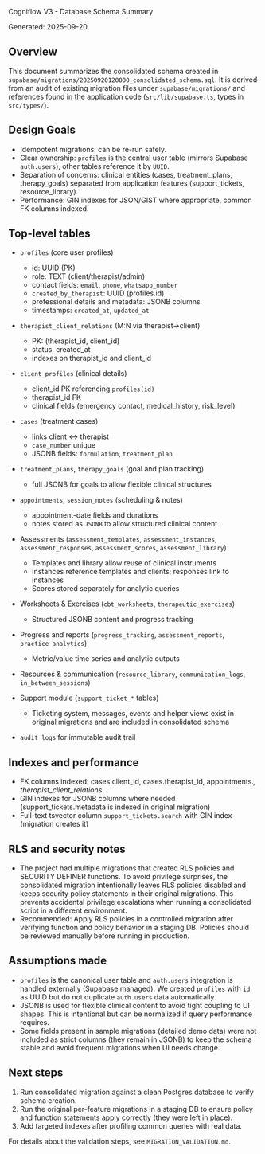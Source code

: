 Cogniflow V3 - Database Schema Summary

Generated: 2025-09-20

Overview
--------
This document summarizes the consolidated schema created in `supabase/migrations/20250920120000_consolidated_schema.sql`.
It is derived from an audit of existing migration files under `supabase/migrations/` and references found in the application code (`src/lib/supabase.ts`, types in `src/types/`).

Design Goals
------------
- Idempotent migrations: can be re-run safely.
- Clear ownership: `profiles` is the central user table (mirrors Supabase `auth.users`), other tables reference it by `UUID`.
- Separation of concerns: clinical entities (cases, treatment_plans, therapy_goals) separated from application features (support_tickets, resource_library).
- Performance: GIN indexes for JSON/GIST where appropriate, common FK columns indexed.

Top-level tables
----------------
- `profiles` (core user profiles)
  - id: UUID (PK)
  - role: TEXT (client/therapist/admin)
  - contact fields: `email`, `phone`, `whatsapp_number`
  - `created_by_therapist`: UUID (profiles.id)
  - professional details and metadata: JSONB columns
  - timestamps: `created_at`, `updated_at`

- `therapist_client_relations` (M:N via therapist->client)
  - PK: (therapist_id, client_id)
  - status, created_at
  - indexes on therapist_id and client_id

- `client_profiles` (clinical details)
  - client_id PK referencing `profiles(id)`
  - therapist_id FK
  - clinical fields (emergency contact, medical_history, risk_level)

- `cases` (treatment cases)
  - links client <-> therapist
  - `case_number` unique
  - JSONB fields: `formulation`, `treatment_plan`

- `treatment_plans`, `therapy_goals` (goal and plan tracking)
  - full JSONB for goals to allow flexible clinical structures

- `appointments`, `session_notes` (scheduling & notes)
  - appointment-date fields and durations
  - notes stored as `JSONB` to allow structured clinical content

- Assessments (`assessment_templates`, `assessment_instances`, `assessment_responses`, `assessment_scores`, `assessment_library`)
  - Templates and library allow reuse of clinical instruments
  - Instances reference templates and clients; responses link to instances
  - Scores stored separately for analytic queries

- Worksheets & Exercises (`cbt_worksheets`, `therapeutic_exercises`)
  - Structured JSONB content and progress tracking

- Progress and reports (`progress_tracking`, `assessment_reports`, `practice_analytics`)
  - Metric/value time series and analytic outputs

- Resources & communication (`resource_library`, `communication_logs`, `in_between_sessions`)

- Support module (`support_ticket_*` tables)
  - Ticketing system, messages, events and helper views exist in original migrations and are included in consolidated schema

- `audit_logs` for immutable audit trail

Indexes and performance
-----------------------
- FK columns indexed: cases.client_id, cases.therapist_id, appointments.*, therapist_client_relations.*
- GIN indexes for JSONB columns where needed (support_tickets.metadata is indexed in original migration)
- Full-text tsvector column `support_tickets.search` with GIN index (migration creates it)

RLS and security notes
----------------------
- The project had multiple migrations that created RLS policies and SECURITY DEFINER functions. To avoid privilege surprises, the consolidated migration intentionally leaves RLS policies disabled and keeps security policy statements in their original migrations. This prevents accidental privilege escalations when running a consolidated script in a different environment.
- Recommended: Apply RLS policies in a controlled migration after verifying function and policy behavior in a staging DB. Policies should be reviewed manually before running in production.

Assumptions made
----------------
- `profiles` is the canonical user table and `auth.users` integration is handled externally (Supabase managed). We created `profiles` with `id` as UUID but do not duplicate `auth.users` data automatically.
- JSONB is used for flexible clinical content to avoid tight coupling to UI shapes. This is intentional but can be normalized if query performance requires.
- Some fields present in sample migrations (detailed demo data) were not included as strict columns (they remain in JSONB) to keep the schema stable and avoid frequent migrations when UI needs change.

Next steps
----------
1. Run consolidated migration against a clean Postgres database to verify schema creation.
2. Run the original per-feature migrations in a staging DB to ensure policy and function statements apply correctly (they were left in place).
3. Add targeted indexes after profiling common queries with real data.

For details about the validation steps, see `MIGRATION_VALIDATION.md`.
